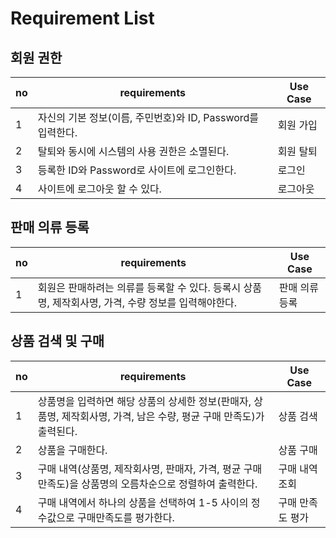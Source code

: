# Requirement List

## 회원 권한
|no|requirements|Use Case|
|------|---|---|
|1|자신의 기본 정보(이름, 주민번호)와 ID, Password를 입력한다.|회원 가입|
|2|탈퇴와 동시에 시스템의 사용 권한은 소멸된다.|회원 탈퇴|
|3|등록한 ID와 Password로 사이트에 로그인한다.|로그인|
|4|사이트에 로그아웃 할 수 있다.|로그아웃|

## 판매 의류 등록
|no|requirements|Use Case|
|------|---|---|
|1|회원은 판매하려는 의류를 등록할 수 있다. 등록시 상품명, 제작회사명, 가격, 수량 정보를 입력해야한다.|판매 의류 등록|

## 상품 검색 및 구매
|no|requirements|Use Case|
|------|---|---|
|1|상품명을 입력하면 해당 상품의 상세한 정보(판매자, 상품명, 제작회사명, 가격, 남은 수량, 평균 구매 만족도)가 출력된다.|상품 검색|
|2|상품을 구매한다.|상품 구매|
|3|구매 내역(상품명, 제작회사명, 판매자, 가격, 평균 구매만족도)을 상품명의 오름차순으로 정렬하여 출력한다.|구매 내역 조회|
|4|구매 내역에서 하나의 상품을 선택하여 1-5 사이의 정수값으로 구매만족도를 평가한다.|구매 만족도 평가|